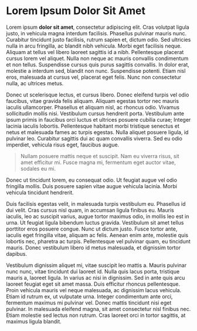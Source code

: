 # Lorem Ipsum Dolor Sit Amet

Lorem ipsum **dolor sit amet**, consectetur adipiscing elit. Cras volutpat ligula justo, in vehicula magna interdum facilisis. Phasellus pulvinar mauris nunc. Curabitur tincidunt justo facilisis, rutrum sapien et, dictum odio. Sed ultricies nulla in arcu fringilla, ac blandit nibh vehicula. Morbi eget facilisis neque. Aliquam at tellus vel libero laoreet sagittis id a nibh. Pellentesque placerat cursus lorem vel aliquet. Nulla non neque ac mauris convallis condimentum et non tellus. Suspendisse cursus quis purus sagittis convallis. In dolor erat, molestie a interdum sed, blandit non nunc. Suspendisse potenti. Etiam nisl eros, malesuada at cursus vel, placerat eget felis. Nunc non consectetur nulla, ac ultrices metus.

Donec ut scelerisque lectus, et cursus libero. Donec eleifend turpis vel odio faucibus, vitae gravida felis aliquam. Aliquam egestas tortor nec mauris iaculis ullamcorper. Phasellus et aliquam nisl, ac rhoncus odio. Vivamus sollicitudin mollis nisi. Vestibulum cursus hendrerit porta. Vestibulum ante ipsum primis in faucibus orci luctus et ultrices posuere cubilia curae; Integer lacinia iaculis lobortis. Pellentesque habitant morbi tristique senectus et netus et malesuada fames ac turpis egestas. Nulla aliquet posuere ligula, id pulvinar leo. Curabitur sagittis dui ac quam convallis viverra. Sed eu odio imperdiet, vehicula risus eget, faucibus augue.

> Nullam posuere mattis neque et suscipit. Nam eu viverra risus, sit amet efficitur mi. Fusce magna mi, fermentum eget auctor vitae, sodales eu mi.
 
Donec ut tincidunt lorem, eu consequat odio. Ut feugiat augue vel odio fringilla mollis. Duis posuere sapien vitae augue vehicula lacinia. Morbi vehicula tincidunt hendrerit.

Duis facilisis egestas velit, in malesuada turpis vestibulum eu. Phasellus id dui velit. Cras cursus nisl quam, in accumsan ligula finibus eu. Mauris iaculis, leo ac suscipit varius, augue tortor maximus odio, in mollis leo est in urna. Ut feugiat ligula bibendum luctus gravida. Vestibulum sit amet tellus porttitor eros posuere congue. Nunc ut dictum justo. Fusce tortor ante, iaculis eget fringilla vitae, aliquam ac felis. Aenean enim ante, molestie quis lobortis nec, pharetra ac turpis. Pellentesque vel pulvinar quam, eu tincidunt mauris. Donec vestibulum libero id metus malesuada, et dignissim tortor dapibus.

Vestibulum dignissim aliquet mi, vitae suscipit leo mattis a. Mauris pulvinar nunc nunc, vitae tincidunt dui laoreet id. Nulla quis lacus porta, tristique mauris a, laoreet ligula. In varius ac nisi in dignissim. Sed in ante quis arcu laoreet feugiat eget sit amet massa. Duis efficitur rhoncus pellentesque. Proin vehicula mauris vel neque malesuada, ac dignissim lacus vehicula. Etiam id rutrum ex, ut vulputate urna. Integer condimentum ante orci, fermentum maximus mi pulvinar vel. Donec mattis tincidunt nisi eget pulvinar. In malesuada eleifend magna, sit amet consectetur nisl finibus nec. Etiam molestie sed lectus non rutrum. Cras laoreet orci in tortor sagittis, at maximus ligula blandit.
